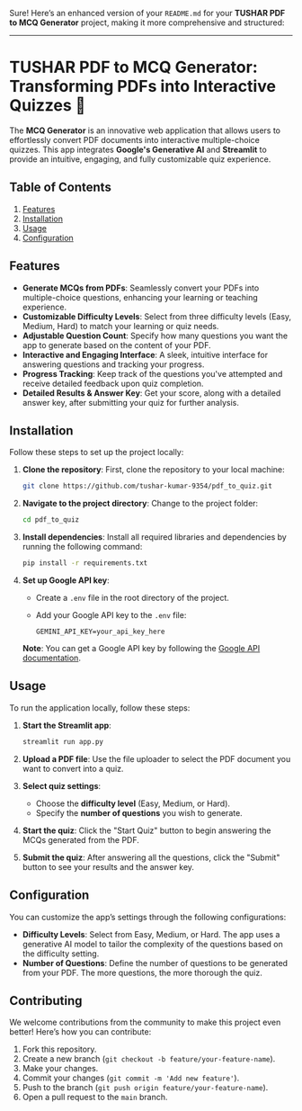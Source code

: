 Sure! Here’s an enhanced version of your `README.md` for your **TUSHAR PDF to MCQ Generator** project, making it more comprehensive and structured:

---

# TUSHAR PDF to MCQ Generator: Transforming PDFs into Interactive Quizzes 🚀

The **MCQ Generator** is an innovative web application that allows users to effortlessly convert PDF documents into interactive multiple-choice quizzes. This app integrates **Google's Generative AI** and **Streamlit** to provide an intuitive, engaging, and fully customizable quiz experience.

## Table of Contents

1. [Features](#features)
2. [Installation](#installation)
3. [Usage](#usage)
4. [Configuration](#configuration)


## Features

* **Generate MCQs from PDFs**: Seamlessly convert your PDFs into multiple-choice questions, enhancing your learning or teaching experience.
* **Customizable Difficulty Levels**: Select from three difficulty levels (Easy, Medium, Hard) to match your learning or quiz needs.
* **Adjustable Question Count**: Specify how many questions you want the app to generate based on the content of your PDF.
* **Interactive and Engaging Interface**: A sleek, intuitive interface for answering questions and tracking your progress.
* **Progress Tracking**: Keep track of the questions you've attempted and receive detailed feedback upon quiz completion.
* **Detailed Results & Answer Key**: Get your score, along with a detailed answer key, after submitting your quiz for further analysis.

## Installation

Follow these steps to set up the project locally:

1. **Clone the repository**:
   First, clone the repository to your local machine:

   ```bash
   git clone https://github.com/tushar-kumar-9354/pdf_to_quiz.git
   ```

2. **Navigate to the project directory**:
   Change to the project folder:

   ```bash
   cd pdf_to_quiz
   ```

3. **Install dependencies**:
   Install all required libraries and dependencies by running the following command:

   ```bash
   pip install -r requirements.txt
   ```

4. **Set up Google API key**:

   * Create a `.env` file in the root directory of the project.
   * Add your Google API key to the `.env` file:

     ```
     GEMINI_API_KEY=your_api_key_here
     ```

   **Note**: You can get a Google API key by following the [Google API documentation](https://cloud.google.com/docs/authentication/getting-started).

## Usage

To run the application locally, follow these steps:

1. **Start the Streamlit app**:

   ```bash
   streamlit run app.py
   ```

2. **Upload a PDF file**:
   Use the file uploader to select the PDF document you want to convert into a quiz.

3. **Select quiz settings**:

   * Choose the **difficulty level** (Easy, Medium, or Hard).
   * Specify the **number of questions** you wish to generate.

4. **Start the quiz**:
   Click the "Start Quiz" button to begin answering the MCQs generated from the PDF.

5. **Submit the quiz**:
   After answering all the questions, click the "Submit" button to see your results and the answer key.

## Configuration

You can customize the app’s settings through the following configurations:

* **Difficulty Levels**: Select from Easy, Medium, or Hard. The app uses a generative AI model to tailor the complexity of the questions based on the difficulty setting.
* **Number of Questions**: Define the number of questions to be generated from your PDF. The more questions, the more thorough the quiz.

## Contributing

We welcome contributions from the community to make this project even better! Here’s how you can contribute:

1. Fork this repository.
2. Create a new branch (`git checkout -b feature/your-feature-name`).
3. Make your changes.
4. Commit your changes (`git commit -m 'Add new feature'`).
5. Push to the branch (`git push origin feature/your-feature-name`).
6. Open a pull request to the `main` branch.



